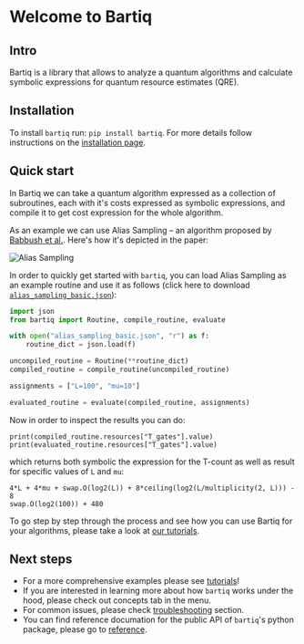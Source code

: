 # Welcome to Bartiq

## Intro

Bartiq is a library that allows to analyze a quantum algorithms and calculate symbolic expressions for quantum resource estimates (QRE).

## Installation

To install `bartiq` run: `pip install bartiq`. For more details follow instructions on the [installation page](installation.md).

## Quick start

In Bartiq we can take a quantum algorithm expressed as a collection of subroutines, each with it's costs expressed as symbolic expressions, and compile it to get cost expression for the whole algorithm.

As an example we can use Alias Sampling – an algorithm proposed by [Babbush et al.](https://journals.aps.org/prx/abstract/10.1103/PhysRevX.8.041015). Here's how it's depicted in the paper:

![Alias Sampling](images/alias_sampling_paper.png)

In order to quickly get started with `bartiq`, you can load Alias Sampling as an example routine and use it as follows (click here to download <a href="/data/alias_sampling_basic.json" download>`alias_sampling_basic.json`</a>):


```python
import json
from bartiq import Routine, compile_routine, evaluate

with open("alias_sampling_basic.json", "r") as f:
    routine_dict = json.load(f)

uncompiled_routine = Routine(**routine_dict)
compiled_routine = compile_routine(uncompiled_routine)

assignments = ["L=100", "mu=10"]

evaluated_routine = evaluate(compiled_routine, assignments)
```

Now in order to inspect the results you can do:

```
print(compiled_routine.resources["T_gates"].value)
print(evaluated_routine.resources["T_gates"].value)
```

which returns both symbolic the expression for the T-count as well as result for specific values of `L` and `mu`:

```
4*L + 4*mu + swap.O(log2(L)) + 8*ceiling(log2(L/multiplicity(2, L))) - 8
swap.O(log2(100)) + 480
```

To go step by step through the process and see how you can use Bartiq for your algorithms, please take a look at [our tutorials](tutorials/index.md). 


## Next steps

- For a more comprehensive examples please see [tutorials](tutorials/index.md)!
- If you are interested in learning more about how `bartiq` works under the hood, please check out concepts tab in the menu.
- For common issues, please check [troubleshooting](troubleshooting.md) section.
- You can find reference documation for the public API of `bartiq`'s python package, please go to [reference](reference.md).